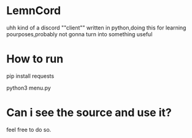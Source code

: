 # LemnCord
uhh kind of a discord ""client"" written in python,doing this for learning pourposes,probably not gonna turn into something useful

# How to run
pip install requests

python3 menu.py

# Can i see the source and use it?
feel free to do so.
